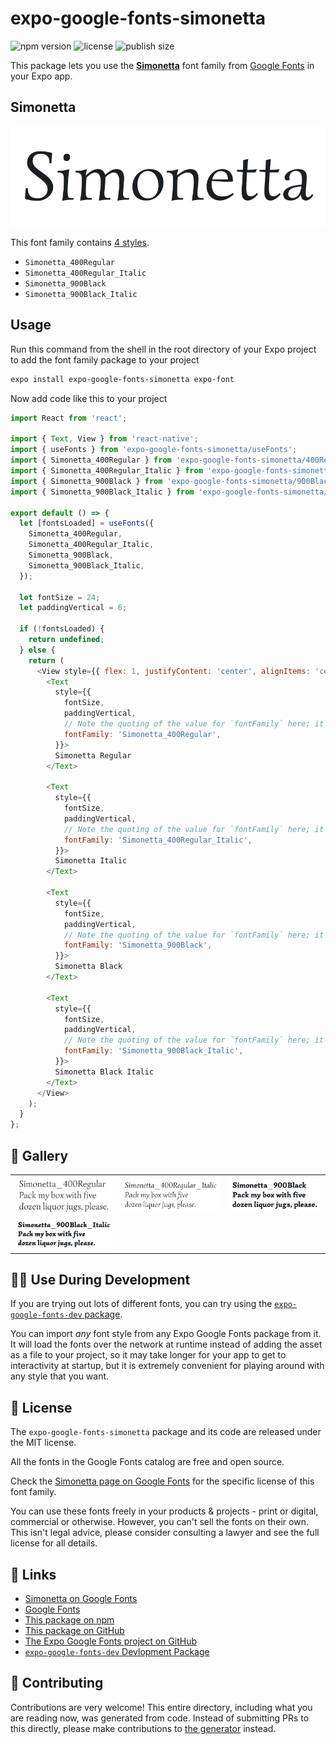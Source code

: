 # expo-google-fonts-simonetta

![npm version](https://flat.badgen.net/npm/v/expo-google-fonts-simonetta)
![license](https://flat.badgen.net/github/license/expo/google-fonts)
![publish size](https://flat.badgen.net/packagephobia/install/expo-google-fonts-simonetta)

This package lets you use the [**Simonetta**](https://fonts.google.com/specimen/Simonetta) font family from [Google Fonts](https://fonts.google.com/) in your Expo app.

## Simonetta

![Simonetta](./font-family.png)

This font family contains [4 styles](#-gallery).

- `Simonetta_400Regular`
- `Simonetta_400Regular_Italic`
- `Simonetta_900Black`
- `Simonetta_900Black_Italic`

## Usage

Run this command from the shell in the root directory of your Expo project to add the font family package to your project
```sh
expo install expo-google-fonts-simonetta expo-font
```

Now add code like this to your project
```js
import React from 'react';

import { Text, View } from 'react-native';
import { useFonts } from 'expo-google-fonts-simonetta/useFonts';
import { Simonetta_400Regular } from 'expo-google-fonts-simonetta/400Regular';
import { Simonetta_400Regular_Italic } from 'expo-google-fonts-simonetta/400Regular_Italic';
import { Simonetta_900Black } from 'expo-google-fonts-simonetta/900Black';
import { Simonetta_900Black_Italic } from 'expo-google-fonts-simonetta/900Black_Italic';

export default () => {
  let [fontsLoaded] = useFonts({
    Simonetta_400Regular,
    Simonetta_400Regular_Italic,
    Simonetta_900Black,
    Simonetta_900Black_Italic,
  });

  let fontSize = 24;
  let paddingVertical = 6;

  if (!fontsLoaded) {
    return undefined;
  } else {
    return (
      <View style={{ flex: 1, justifyContent: 'center', alignItems: 'center' }}>
        <Text
          style={{
            fontSize,
            paddingVertical,
            // Note the quoting of the value for `fontFamily` here; it expects a string!
            fontFamily: 'Simonetta_400Regular',
          }}>
          Simonetta Regular
        </Text>

        <Text
          style={{
            fontSize,
            paddingVertical,
            // Note the quoting of the value for `fontFamily` here; it expects a string!
            fontFamily: 'Simonetta_400Regular_Italic',
          }}>
          Simonetta Italic
        </Text>

        <Text
          style={{
            fontSize,
            paddingVertical,
            // Note the quoting of the value for `fontFamily` here; it expects a string!
            fontFamily: 'Simonetta_900Black',
          }}>
          Simonetta Black
        </Text>

        <Text
          style={{
            fontSize,
            paddingVertical,
            // Note the quoting of the value for `fontFamily` here; it expects a string!
            fontFamily: 'Simonetta_900Black_Italic',
          }}>
          Simonetta Black Italic
        </Text>
      </View>
    );
  }
};

```

## 🔡 Gallery


||||
|-|-|-|
|![Simonetta_400Regular](.//400Regular/Simonetta_400Regular.ttf.png)|![Simonetta_400Regular_Italic](.//400Regular_Italic/Simonetta_400Regular_Italic.ttf.png)|![Simonetta_900Black](.//900Black/Simonetta_900Black.ttf.png)||
|![Simonetta_900Black_Italic](.//900Black_Italic/Simonetta_900Black_Italic.ttf.png)||||


## 👩‍💻 Use During Development

If you are trying out lots of different fonts, you can try using the [`expo-google-fonts-dev` package](https://github.com/freeboub/google-fonts/tree/master/font-packages/dev#readme).

You can import *any* font style from any Expo Google Fonts package from it. It will load the fonts
over the network at runtime instead of adding the asset as a file to your project, so it may take longer
for your app to get to interactivity at startup, but it is extremely convenient
for playing around with any style that you want.

## 📖 License

The `expo-google-fonts-simonetta` package and its code are released under the MIT license.

All the fonts in the Google Fonts catalog are free and open source.

Check the [Simonetta page on Google Fonts](https://fonts.google.com/specimen/Simonetta) for the specific license of this font family.

You can use these fonts freely in your products & projects - print or digital, commercial or otherwise. However, you can't sell the fonts on their own. This isn't legal advice, please consider consulting a lawyer and see the full license for all details.

## 🔗 Links

- [Simonetta on Google Fonts](https://fonts.google.com/specimen/Simonetta)
- [Google Fonts](https://fonts.google.com/)
- [This package on npm](https://www.npmjs.com/package/expo-google-fonts-simonetta)
- [This package on GitHub](https://github.com/freeboub/google-fonts/tree/master/font-packages/simonetta)
- [The Expo Google Fonts project on GitHub](https://github.com/freeboub/google-fonts)
- [`expo-google-fonts-dev` Devlopment Package](https://github.com/freeboub/google-fonts/tree/master/font-packages/dev)

## 🤝 Contributing

Contributions are very welcome! This entire directory, including what you are reading now, was generated from code. Instead of submitting PRs to this directly, please make contributions to [the generator](https://github.com/freeboub/google-fonts/tree/master/packages/generator) instead.
